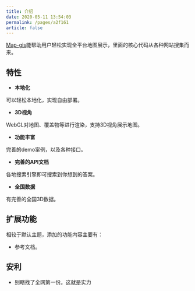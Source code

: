 ```yaml
---
title: 介绍
date: 2020-05-11 13:54:03
permalink: /pages/a2f161
article: false
---
```


[Map-gis](https://vuepress.vuejs.org/zh/)能帮助用户轻松实现全平台地图展示，里面的核心代码从各种网站搜集而来。

## 特性
* **本地化**

可以轻松本地化，实现自由部署。

* **3D视角**

WebGL对地图、覆盖物等进行渲染，支持3D视角展示地图。

* **功能丰富**

完善的demo案例，以及各种接口。

* **完善的API文档**

各地搜索引擎即可搜索到你想到的答案。

* **全国数据**

有完善的全国3D数据。



## 扩展功能
相较于默认主题，添加的功能内容主要有：

* 参考文档。

  

## 安利
* 别瞎找了全网第一份。这就是实力
